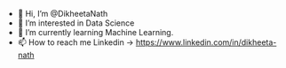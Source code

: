- 👋 Hi, I’m @DikheetaNath
- 👀 I’m interested in Data Science
- 🌱 I’m currently learning Machine Learning.
- 📫 How to reach me Linkedin -> https://www.linkedin.com/in/dikheeta-nath



<!---DikheetaNath/DikheetaNath is a ✨ special ✨ repository because its `README.md` (this file) appears on your GitHub profile.
You can click the Preview link to take a look at your changes.
--->
